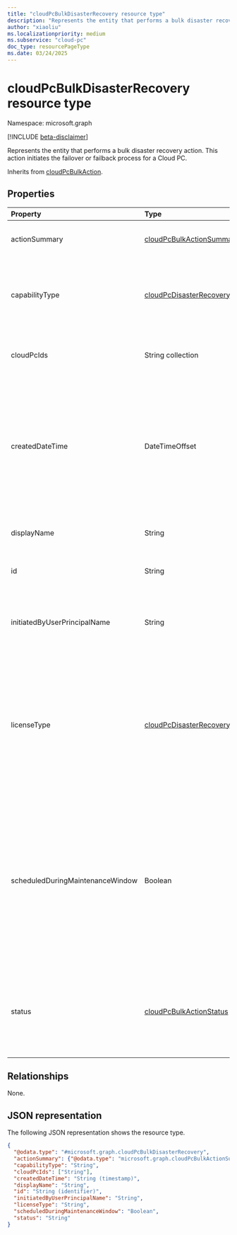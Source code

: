 ```yaml
---
title: "cloudPcBulkDisasterRecovery resource type"
description: "Represents the entity that performs a bulk disaster recovery action."
author: "xiaoliu"
ms.localizationpriority: medium
ms.subservice: "cloud-pc"
doc_type: resourcePageType
ms.date: 03/24/2025
---
```


# cloudPcBulkDisasterRecovery resource type

Namespace: microsoft.graph

[!INCLUDE [beta-disclaimer](../../includes/beta-disclaimer.md)]

Represents the entity that performs a bulk disaster recovery action. This action initiates the failover or failback process for a Cloud PC.

Inherits from [cloudPcBulkAction](../resources/cloudpcbulkaction.md).

## Properties
|Property|Type|Description|
|:---|:---|:---|
|actionSummary|[cloudPcBulkActionSummary](../resources/cloudpcbulkactionsummary.md)|Run summary of this bulk action. Inherited from [cloudPcBulkAction](../resources/cloudpcbulkaction.md).|
|capabilityType | [cloudPcDisasterRecoveryCapabilityType](../resources/cloudpcdisasterrecoverycapability.md#cloudpcdisasterrecoverycapabilitytype-values) | The disaster recovery action that can be performed for the Cloud PC. The possible values are: `none`, `failover`, `failback`, `unknownFutureValue`. |
|cloudPcIds|String collection|IDs of the Cloud PCs the bulk action applies to. Inherited from [cloudPcBulkAction](../resources/cloudpcbulkaction.md).|
|createdDateTime|DateTimeOffset|The date and time when the bulk action was created. The timestamp type represents date and time information using ISO 8601 format and is always in UTC. For example, midnight UTC on Jan 1, 2014 is `2014-01-01T00:00:00Z`. Inherited from [cloudPcBulkAction](../resources/cloudpcbulkaction.md).|
|displayName|String|Name of the bulk action. Inherited from [cloudPcBulkAction](../resources/cloudpcbulkaction.md).|
|id|String|ID of the bulk action. Inherited from [cloudPcBulkAction](../resources/cloudpcbulkaction.md).|
|initiatedByUserPrincipalName|String|Indicates the user principal name (UPN) of the user who initiated this bulk action. Read-only. Inherited from [cloudPcBulkAction](../resources/cloudpcbulkaction.md).|
|licenseType | [cloudPcDisasterRecoveryLicenseType](../resources/cloudpcdisasterrecoverycapability.md#cloudpcdisasterrecoverylicensetype-values) | The disaster recovery license type that provides the disaster recovery capability. The possible values are: `none`, `standard`, `unknownFutureValue`, `plus`. Use the `Prefer: include-unknown-enum-members` request header to get the following value in this [evolvable enum](/graph/best-practices-concept#handling-future-members-in-evolvable-enumerations): `plus`. |
|scheduledDuringMaintenanceWindow|Boolean|Indicates whether the bulk action is scheduled according to the maintenance window. When `true`, the bulk action uses the maintenance window to schedule the action; `false` means that the bulk action doesn't use the maintenance window. The default value is `false`. Inherited from [cloudPcBulkAction](../resources/cloudpcbulkaction.md).|
|status|[cloudPcBulkActionStatus](../resources/cloudpcbulkaction.md#cloudpcbulkactionstatus-values)|Indicates the status of bulk actions. Possible values are `pending`, `succeeded`, `failed`, `unknownFutureValue`. The default value is `pending`. Read-only. Inherited from [cloudPcBulkAction](../resources/cloudpcbulkaction.md).|

## Relationships
None.

## JSON representation
The following JSON representation shows the resource type.
<!-- {
  "blockType": "resource",
  "keyProperty": "id",
  "@odata.type": "microsoft.graph.cloudPcBulkDisasterRecovery",
  "baseType": "microsoft.graph.cloudPcBulkAction",
  "openType": false
}
-->
``` json
{
  "@odata.type": "#microsoft.graph.cloudPcBulkDisasterRecovery",
  "actionSummary": {"@odata.type": "microsoft.graph.cloudPcBulkActionSummary"},
  "capabilityType": "String",
  "cloudPcIds": ["String"],
  "createdDateTime": "String (timestamp)",
  "displayName": "String",
  "id": "String (identifier)",
  "initiatedByUserPrincipalName": "String",
  "licenseType": "String",
  "scheduledDuringMaintenanceWindow": "Boolean",
  "status": "String"
}
```
